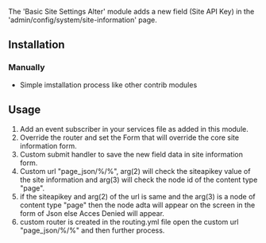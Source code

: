 The 'Basic Site Settings Alter' module adds a new field (Site API Key) in the 'admin/config/system/site-information' page.

## Installation

### Manually

 * Simple imstallation process like other contrib modules
 
## Usage

 1. Add an event subscriber in your services file as added in this module.
 2. Override the router and set the Form that will override the core site information form.
 3. Custom submit handler to save the new field data in site information form.
 4. Custom url "page_json/%/%", arg(2) will check the siteapikey value of the site information and arg(3) will check the node id of the content type "page".
 5. if the siteapikey and arg(2) of the url is same and the arg(3) is a node of content type "page" then the node adta will appear on the screen in the form of Json else Acces Denied will appear.
 6. custom router is created in the routing.yml file open the custom url "page_json/%/%" and then further process.
 

